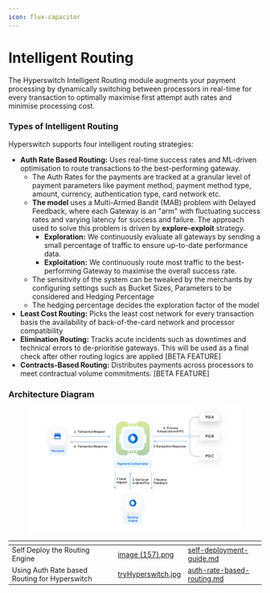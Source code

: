 ```yaml
---
icon: flux-capacitor
---
```


# Intelligent Routing

The Hyperswitch Intelligent Routing module augments your payment processing by dynamically switching between processors in real-time for every transaction to optimally maximise first attempt auth rates and minimise processing cost.

### Types of Intelligent Routing

Hyperswitch supports four intelligent routing strategies:

* **Auth Rate Based Routing:** Uses real-time success rates and ML-driven optimisation to route transactions to the best-performing gateway.&#x20;
  * The Auth Rates for the payments are tracked at a granular level of payment parameters like payment method, payment method type, amount, currency, authentication type, card network etc.&#x20;
  * **The model** uses a Multi-Armed Bandit (MAB) problem with Delayed Feedback, where each Gateway is an "arm" with fluctuating success rates and varying latency for success and failure. The approach used to solve this problem is driven by **explore-exploit** strategy.
    * **Exploration:** We continuously evaluate all gateways by sending a small percentage of traffic to ensure up-to-date performance data.
    * **Exploitation:** We continuously route most traffic to the best-performing Gateway to maximise the overall success rate.
  * The sensitivity of the system can be tweaked by the merchants by configuring settings such as Bucket Sizes, Parameters to be considered and Hedging Percentage
  * The hedging percentage decides the exploration factor of the model&#x20;
* **Least Cost Routing:** Picks the least cost network for every transaction basis the availability of back-of-the-card network and processor compatibility
* **Elimination Routing:** Tracks acute incidents such as downtimes and technical errors to de-prioritise gateways. This will be used as a final check after other routing logics are applied \[BETA FEATURE]
* **Contracts-Based Routing:** Distributes payments across processors to meet contractual volume commitments. \[BETA FEATURE]

### Architecture Diagram

<figure><img src="../../../.gitbook/assets/image (157) (1).png" alt=""><figcaption></figcaption></figure>

<table data-view="cards"><thead><tr><th></th><th data-hidden data-card-cover data-type="files"></th><th data-hidden data-card-target data-type="content-ref"></th></tr></thead><tbody><tr><td>Self Deploy the Routing Engine</td><td><a href="../../../.gitbook/assets/image (157).png">image (157).png</a></td><td><a href="self-deployment-guide.md">self-deployment-guide.md</a></td></tr><tr><td>Using Auth Rate based Routing for Hyperswitch</td><td><a href="../../../.gitbook/assets/tryHyperswitch.jpg">tryHyperswitch.jpg</a></td><td><a href="auth-rate-based-routing.md">auth-rate-based-routing.md</a></td></tr></tbody></table>
